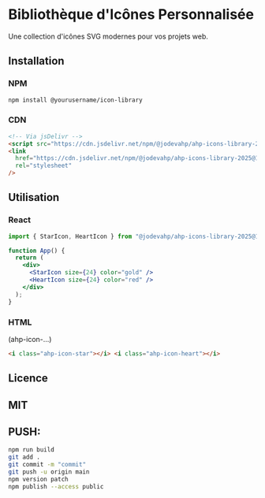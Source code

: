 # Bibliothèque d'Icônes Personnalisée

Une collection d'icônes SVG modernes pour vos projets web.

## Installation

### NPM

```bash
npm install @yourusername/icon-library
```

### CDN

```html
<!-- Via jsDelivr -->
<script src="https://cdn.jsdelivr.net/npm/@jodevahp/ahp-icons-library-2025@1.0.3/dist/index.umd.js"></script>
<link
  href="https://cdn.jsdelivr.net/npm/@jodevahp/ahp-icons-library-2025@1.0.3/dist/index.css"
  rel="stylesheet"
/>
```

## Utilisation

### React

```jsx
import { StarIcon, HeartIcon } from "@jodevahp/ahp-icons-library-2025@1.0.3";

function App() {
  return (
    <div>
      <StarIcon size={24} color="gold" />
      <HeartIcon size={24} color="red" />
    </div>
  );
}
```

### HTML

(ahp-icon-...)

```html
<i class="ahp-icon-star"></i> <i class="ahp-icon-heart"></i>
```

## Licence

## MIT

## PUSH:

```bash
npm run build
git add .
git commit -m "commit"
git push -u origin main
npm version patch
npm publish --access public
```
